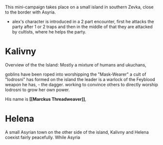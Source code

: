This mini-campaign takes place on a small island in southern Zevka, close to the border with Asyria.

- alex's character is introduced in a 2 part encounter, first he attacks the party after 1 or 2 traps and then in the middle of that they are attacked by cultists, where he helps the party.

# Kalivny
Overview of the the Island:
Mostly a mixture of humans and ukuchans, 

goblins have been roped into worshipping the "Mask-Wearer"
a cult of "Iodrosni" has formed on the island
the leader is a warlock of the Feyblood weapon he has, - the dagger. working to convince others to directly worship Iodrosni to grow her own power.

His name is **[[Marckus Threadweaver]]**, 

# Helena

A small Asyrian town on the other side of the island, Kalivny and Helena coexist fairly peacefully. While Asyria 